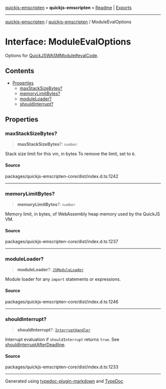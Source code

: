 [quickjs-emscripten](../../packages.md) • **quickjs-emscripten** • [Readme](../README.md) \| [Exports](../exports.md)

***

[quickjs-emscripten](../../packages.md) / [quickjs-emscripten](../exports.md) / ModuleEvalOptions

# Interface: ModuleEvalOptions

Options for [QuickJSWASMModule#evalCode](../classes/QuickJSWASMModule.md#evalcode).

## Contents

- [Properties](ModuleEvalOptions.md#properties)
  - [maxStackSizeBytes?](ModuleEvalOptions.md#maxstacksizebytes)
  - [memoryLimitBytes?](ModuleEvalOptions.md#memorylimitbytes)
  - [moduleLoader?](ModuleEvalOptions.md#moduleloader)
  - [shouldInterrupt?](ModuleEvalOptions.md#shouldinterrupt)

## Properties

### maxStackSizeBytes?

> **maxStackSizeBytes**?: `number`

Stack size limit for this vm, in bytes
To remove the limit, set to `0`.

#### Source

packages/quickjs-emscripten-core/dist/index.d.ts:1242

***

### memoryLimitBytes?

> **memoryLimitBytes**?: `number`

Memory limit, in bytes, of WebAssembly heap memory used by the QuickJS VM.

#### Source

packages/quickjs-emscripten-core/dist/index.d.ts:1237

***

### moduleLoader?

> **moduleLoader**?: [`JSModuleLoader`](JSModuleLoader.md)

Module loader for any `import` statements or expressions.

#### Source

packages/quickjs-emscripten-core/dist/index.d.ts:1246

***

### shouldInterrupt?

> **shouldInterrupt**?: [`InterruptHandler`](../exports.md#interrupthandler)

Interrupt evaluation if `shouldInterrupt` returns `true`.
See [shouldInterruptAfterDeadline](../exports.md#shouldinterruptafterdeadline).

#### Source

packages/quickjs-emscripten-core/dist/index.d.ts:1233

***

Generated using [typedoc-plugin-markdown](https://www.npmjs.com/package/typedoc-plugin-markdown) and [TypeDoc](https://typedoc.org/)
